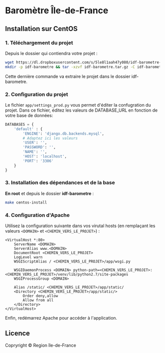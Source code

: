 # Baromètre Île-de-France

## Installation sur CentOS

### 1. Téléchargement du projet

Depuis le dossier qui contiendra votre projet :

```bash
wget https://dl.dropboxusercontent.com/s/5le8l1aah47y080/idf-barometre-1385733476.tar.gz -O idf-barometre.tar.gz
mkdir -p idf-barometre && tar -xzvf idf-barometre.tar.gz -C idf-barometre
```

Cette dernière commande va extraire le projet dans le dossier idf-barometre.

### 2. Configuration du projet
Le fichier ``app/settings_prod.py`` vous permet d'éditer la confugration du projet. Dans ce fichier,
éditez les valeurs de DATABASE_URL en fonction de votre base de données:

```python
DATABASES = {
    'default' : {
        'ENGINE': 'django.db.backends.mysql',
        # Adaptez ici les valeurs
        'USER': '',
        'PASSWORD': '', 
        'NAME': '',
        'HOST': 'localhost',
        'PORT': '3306'
    }
}
```

### 3. Installation des dépendances et de la base

**En root** et depuis le dossier **idf-barometre**  :

```bash
make centos-install
```

### 4. Configuration d'Apache

Utilisez la configuration suivante dans vos virutal hosts (en remplaçant les valeurs ```<DOMAIN>``` et ```<CHEMIN_VERS_LE_PROJET>```) :

    <VirtualHost *:80>
        ServerName <DOMAIN>
        ServerAlias www.<DOMAIN>
        DocumentRoot <CHEMIN_VERS_LE_PROJET>
        LogLevel warn
        WSGIScriptAlias / <CHEMIN_VERS_LE_PROJET>/app/wsgi.py

        WSGIDaemonProcess <DOMAIN> python-path=<CHEMIN_VERS_LE_PROJET>:<CHEMIN_VERS_LE_PROJET>/venv/lib/python2.7/site-packages
        WSGIProcessGroup <DOMAIN>

        Alias /static/ <CHEMIN_VERS_LE_PROJET>/app/static/
        <Directory <CHEMIN_VERS_LE_PROJET>/app/static/>
            Order deny,allow
            Allow from all
        </Directory>
    </VirtualHost>

Enfin, redémarrez Apache pour accéder à l'application.


## Licence
Copryright © Region île-de-France
